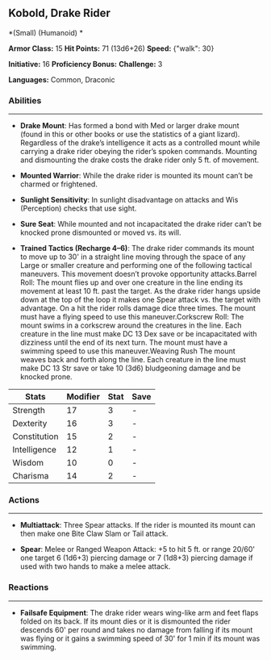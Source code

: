 ## Kobold, Drake Rider
*(Small) (Humanoid) *

**Armor Class:** 15
**Hit Points:** 71 (13d6+26)
**Speed:** {"walk": 30}

**Initiative:** 16
**Proficiency Bonus:**
**Challenge:** 3

**Languages:** Common, Draconic

### Abilities
 --- 
- **Drake Mount**: Has formed a bond with Med or larger drake mount (found in this or other books or use the statistics of a giant lizard). Regardless of the drake’s intelligence it acts as a controlled mount while carrying a drake rider obeying the rider’s spoken commands. Mounting and dismounting the drake costs the drake rider only 5 ft. of movement.

- **Mounted Warrior**: While the drake rider is mounted its mount can’t be charmed or frightened.

- **Sunlight Sensitivity**: In sunlight disadvantage on attacks and Wis (Perception) checks that use sight.

- **Sure Seat**: While mounted and not incapacitated the drake rider can’t be knocked prone dismounted or moved vs. its will.

- **Trained Tactics (Recharge 4–6)**: The drake rider commands its mount to move up to 30' in a straight line moving through the space of any Large or smaller creature and performing one of the following tactical maneuvers. This movement doesn’t provoke opportunity attacks.Barrel Roll: The mount flies up and over one creature in the line ending its movement at least 10 ft. past the target. As the drake rider hangs upside down at the top of the loop it makes one Spear attack vs. the target with advantage. On a hit the rider rolls damage dice three times. The mount must have a flying speed to use this maneuver.Corkscrew Roll: The mount swims in a corkscrew around the creatures in the line. Each creature in the line must make DC 13 Dex save or be incapacitated with dizziness until the end of its next turn. The mount must have a swimming speed to use this maneuver.Weaving Rush The mount weaves back and forth along the line. Each creature in the line must make DC 13 Str save or take 10 (3d6) bludgeoning damage and be knocked prone.



| Stats | Modifier | Stat | Save
| ---- | ---- | ---- | ---- |
| Strength | 17 | 3 | - |
| Dexterity | 16 | 3 | - |
| Constitution | 15 | 2 | - |
| Intelligence | 12 | 1 | - |
| Wisdom | 10 | 0 | - |
| Charisma | 14 | 2 | - |

### Actions
 --- 
- **Multiattack**: Three Spear attacks. If the rider is mounted its mount can then make one Bite Claw Slam or Tail attack.

- **Spear**: Melee or Ranged Weapon Attack: +5 to hit 5 ft. or range 20/60' one target 6 (1d6+3) piercing damage or 7 (1d8+3) piercing damage if used with two hands to make a melee attack.

### Reactions
 --- 
- **Failsafe Equipment**: The drake rider wears wing-like arm and feet flaps folded on its back. If its mount dies or it is dismounted the rider descends 60' per round and takes no damage from falling if its mount was flying or it gains a swimming speed of 30' for 1 min if its mount was swimming.

